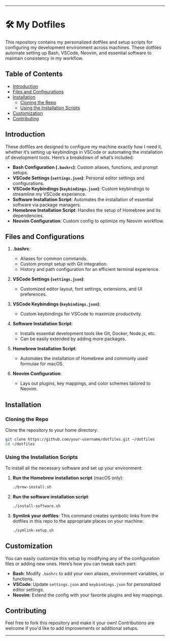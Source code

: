 
---

# 🛠️ My Dotfiles

This repository contains my personalized dotfiles and setup scripts for configuring my development environment across machines. These dotfiles automate setting up Bash, VSCode, Neovim, and essential software to maintain consistency in my workflow.

## Table of Contents
- [Introduction](#introduction)
- [Files and Configurations](#files-and-configurations)
- [Installation](#installation)
  - [Cloning the Repo](#cloning-the-repo)
  - [Using the Installation Scripts](#using-the-installation-scripts)
- [Customization](#customization)
- [Contributing](#contributing)

## Introduction
These dotfiles are designed to configure my machine exactly how I need it, whether it’s setting up keybindings in VSCode or automating the installation of development tools. Here’s a breakdown of what’s included:
- **Bash Configuration (`.bashrc`)**: Custom aliases, functions, and prompt setups.
- **VSCode Settings (`settings.json`)**: Personal editor settings and configurations.
- **VSCode Keybindings (`keybindings.json`)**: Custom keybindings to streamline my VSCode experience.
- **Software Installation Script**: Automates the installation of essential software via package managers.
- **Homebrew Installation Script**: Handles the setup of Homebrew and its dependencies.
- **Neovim Configuration**: Custom config to optimize my Neovim workflow.

## Files and Configurations

1. **.bashrc**:
   - Aliases for common commands.
   - Custom prompt setup with Git integration.
   - History and path configuration for an efficient terminal experience.

2. **VSCode Settings (`settings.json`)**:
   - Customized editor layout, font settings, extensions, and UI preferences.

3. **VSCode Keybindings (`keybindings.json`)**:
   - Custom keybindings for VSCode to maximize productivity.

4. **Software Installation Script**:
   - Installs essential development tools like Git, Docker, Node.js, etc.
   - Can be easily extended by adding more packages.

5. **Homebrew Installation Script**:
   - Automates the installation of Homebrew and commonly used formulae for macOS.

6. **Neovim Configuration**:
   - Lays out plugins, key mappings, and color schemes tailored to Neovim.

## Installation

### Cloning the Repo

Clone the repository to your home directory:

```bash
git clone https://github.com/your-username/dotfiles.git ~/dotfiles
cd ~/dotfiles
```

### Using the Installation Scripts

To install all the necessary software and set up your environment:

1. **Run the Homebrew installation script** (macOS only):
   ```bash
   ./brew-install.sh
   ```

2. **Run the software installation script**:
   ```bash
   ./install-software.sh
   ```

3. **Symlink your dotfiles**:
   This command creates symbolic links from the dotfiles in this repo to the appropriate places on your machine:
   ```bash
   ./symlink-setup.sh
   ```

## Customization
You can easily customize this setup by modifying any of the configuration files or adding new ones. Here’s how you can tweak each part:
- **Bash**: Modify `.bashrc` to add your own aliases, environment variables, or functions.
- **VSCode**: Update `settings.json` and `keybindings.json` for personalized editor settings.
- **Neovim**: Extend the config with your favorite plugins and key mappings.

## Contributing
Feel free to fork this repository and make it your own! Contributions are welcome if you'd like to add improvements or additional setups.

---

